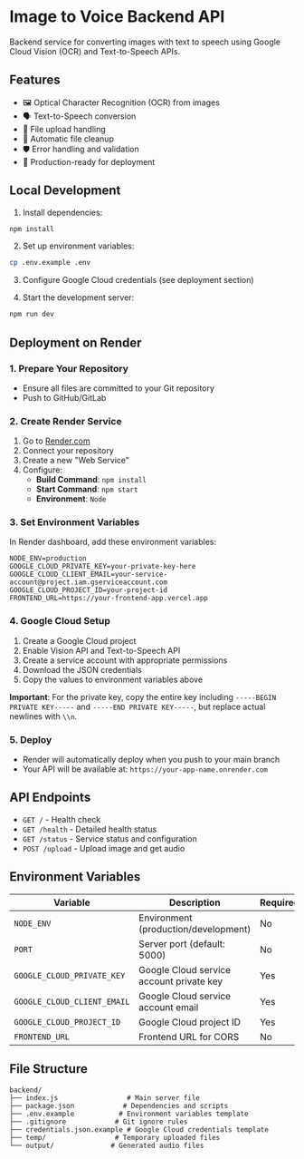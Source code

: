 # Image to Voice Backend API

Backend service for converting images with text to speech using Google Cloud Vision (OCR) and Text-to-Speech APIs.

## Features

- 🖼️ Optical Character Recognition (OCR) from images
- 🗣️ Text-to-Speech conversion
- 📁 File upload handling
- 🔄 Automatic file cleanup
- 🛡️ Error handling and validation
- 🚀 Production-ready for deployment

## Local Development

1. Install dependencies:
```bash
npm install
```

2. Set up environment variables:
```bash
cp .env.example .env
```

3. Configure Google Cloud credentials (see deployment section)

4. Start the development server:
```bash
npm run dev
```

## Deployment on Render

### 1. Prepare Your Repository
- Ensure all files are committed to your Git repository
- Push to GitHub/GitLab

### 2. Create Render Service
1. Go to [Render.com](https://render.com)
2. Connect your repository
3. Create a new "Web Service"
4. Configure:
   - **Build Command**: `npm install`
   - **Start Command**: `npm start`
   - **Environment**: `Node`

### 3. Set Environment Variables
In Render dashboard, add these environment variables:

```
NODE_ENV=production
GOOGLE_CLOUD_PRIVATE_KEY=your-private-key-here
GOOGLE_CLOUD_CLIENT_EMAIL=your-service-account@project.iam.gserviceaccount.com
GOOGLE_CLOUD_PROJECT_ID=your-project-id
FRONTEND_URL=https://your-frontend-app.vercel.app
```

### 4. Google Cloud Setup
1. Create a Google Cloud project
2. Enable Vision API and Text-to-Speech API
3. Create a service account with appropriate permissions
4. Download the JSON credentials
5. Copy the values to environment variables above

**Important**: For the private key, copy the entire key including `-----BEGIN PRIVATE KEY-----` and `-----END PRIVATE KEY-----`, but replace actual newlines with `\\n`.

### 5. Deploy
- Render will automatically deploy when you push to your main branch
- Your API will be available at: `https://your-app-name.onrender.com`

## API Endpoints

- `GET /` - Health check
- `GET /health` - Detailed health status
- `GET /status` - Service status and configuration
- `POST /upload` - Upload image and get audio

## Environment Variables

| Variable | Description | Required |
|----------|-------------|----------|
| `NODE_ENV` | Environment (production/development) | No |
| `PORT` | Server port (default: 5000) | No |
| `GOOGLE_CLOUD_PRIVATE_KEY` | Google Cloud service account private key | Yes |
| `GOOGLE_CLOUD_CLIENT_EMAIL` | Google Cloud service account email | Yes |
| `GOOGLE_CLOUD_PROJECT_ID` | Google Cloud project ID | Yes |
| `FRONTEND_URL` | Frontend URL for CORS | No |

## File Structure

```
backend/
├── index.js                 # Main server file
├── package.json            # Dependencies and scripts
├── .env.example           # Environment variables template
├── .gitignore            # Git ignore rules
├── credentials.json.example # Google Cloud credentials template
├── temp/                 # Temporary uploaded files
└── output/              # Generated audio files
```
